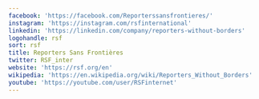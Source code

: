 ```yaml
---
facebook: 'https://facebook.com/Reporterssansfrontieres/'
instagram: 'https://instagram.com/rsfinternational'
linkedin: 'https://linkedin.com/company/reporters-without-borders'
logohandle: rsf
sort: rsf
title: Reporters Sans Frontières
twitter: RSF_inter
website: 'https://rsf.org/en'
wikipedia: 'https://en.wikipedia.org/wiki/Reporters_Without_Borders'
youtube: 'https://youtube.com/user/RSFinternet'
---
```


